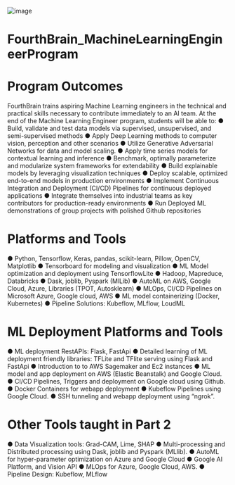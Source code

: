 ![image](https://user-images.githubusercontent.com/69506031/157269290-13985613-0f71-4603-b51c-121fe81511e7.png)

# FourthBrain_MachineLearningEngineerProgram

# Program Outcomes
FourthBrain trains aspiring Machine Learning engineers in the technical and practical skills necessary to contribute immediately to an AI team. At the end of the Machine Learning Engineer program, students will be able to:
● Build, validate and test data models via supervised, unsupervised, and semi-supervised methods
● Apply Deep Learning methods to computer vision, perception and other scenarios
● Utilize Generative Adversarial Networks for data and model scaling.
● Apply time series models for contextual learning and inference
● Benchmark, optimally parameterize and modularize system frameworks for extendability
● Build explainable models by leveraging visualization techniques
● Deploy scalable, optimized end-to-end models in production environments
● Implement Continuous Integration and Deployment (CI/CD) Pipelines for continuous deployed applications
● Integrate themselves into industrial teams as key contributors for production-ready environments
● Run Deployed ML demonstrations of group projects with polished Github repositories

# Platforms and Tools
● Python, Tensorflow, Keras, pandas, scikit-learn, Pillow, OpenCV, Matplotlib
● Tensorboard for modeling and visualization
● ML Model optimization and deployment using TensorflowLite
● Hadoop, Mapreduce, Databricks
● Dask, joblib, Pyspark (MlLib)
● AutoML on AWS, Google Cloud, Azure, Libraries (TPOT, Autosklearn)
● MLOps, CI/CD Pipelines on Microsoft Azure, Google cloud, AWS
● ML model containerizing (Docker, Kubernetes)
● Pipeline Solutions: Kubeflow, MLflow, LoudML

# ML Deployment Platforms and Tools
● ML deployment RestAPIs: Flask, FastApi
● Detailed learning of ML deployment friendly libraries: TFLite and TFlite serving using Flask and FastApi
● Introduction to to AWS Sagemaker and Ec2 instances
● ML model and app deployment on AWS (Elastic Beanstalk) and Google Cloud.
● CI/CD Pipelines, Triggers and deployment on Google cloud using Github.
● Docker Containers for webapp deployment
● Kubeflow Pipelines using Google Cloud.
● SSH tunneling and webapp deployment using “ngrok”.

# Other Tools taught in Part 2
● Data Visualization tools: Grad-CAM, Lime, SHAP
● Multi-processing and Distributed processing using Dask, joblib and Pyspark (MLlib).
● AutoML for hyper-parameter optimization on Azure and Google Cloud
● Google AI Platform, and Vision API
● MLOps for Azure, Google Cloud, AWS.
● Pipeline Design: Kubeflow, MLflow
